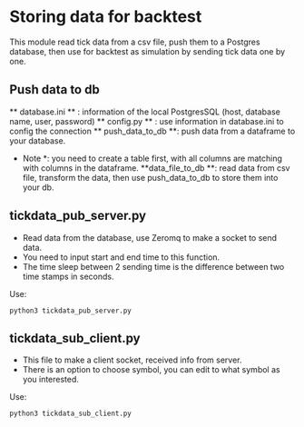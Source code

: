 # Storing data for backtest

This module read tick data from a csv file, push them to a Postgres database, then use for backtest as simulation by sending tick data one by one.

## Push data to db

** database.ini ** : information of the local PostgresSQL (host, database name, user, password)
** config.py ** : use information in database.ini to config the connection
** push_data_to_db **: push data from a dataframe to your database.
* Note *: you need to create a table first, with all columns are matching with columns in the dataframe.
**data_file_to_db **: read data from csv file, transform the data, then use push_data_to_db to store them into your db.

## tickdata_pub_server.py

- Read data from the database, use Zeromq to make a socket to send data.
- You need to input start and end time to this function.
- The time sleep between 2 sending time is the difference between two time stamps in seconds.

Use:
```
python3 tickdata_pub_server.py
```

## tickdata_sub_client.py

- This file to make a client socket, received info from server.
- There is an option to choose symbol, you can edit to what symbol as you interested.

Use:
```
python3 tickdata_sub_client.py
```
